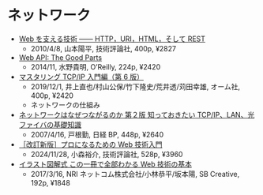 # ネットワーク

- [Web を支える技術 ―― HTTP，URI，HTML，そして REST](https://gihyo.jp/book/2010/978-4-7741-4204-3)
  - 2010/4/8, 山本陽平, 技術評論社, 400p, ¥2827
- [Web API: The Good Parts](https://www.oreilly.co.jp/books/9784873116860/)
  - 2014/11, 水野貴明, O’Reilly, 224p, ¥2420
- [マスタリング TCP/IP 入門編（第 6 版）](https://www.ohmsha.co.jp/book/9784274224478/)
  - 2019/12/1, 井上直也/村山公保/竹下隆史/荒井透/苅田幸雄, オーム社, 400p, ¥2420
  - ネットワークの仕組み
- [ネットワークはなぜつながるのか 第２版 知っておきたい TCP/IP、LAN、光ファイバの基礎知識](https://bookplus.nikkei.com/atcl/catalog/07/P83110/)
  - 2007/4/16, 戸根勤, 日経 BP, 448p, ¥2640
- [［改訂新版］プロになるための Web 技術入門](https://gihyo.jp/book/2024/978-4-297-14571-2)
  - 2024/11/28, 小森裕介, 技術評論社, 528p, ¥3960
- [イラスト図解式 この一冊で全部わかる Web 技術の基本](https://www.sbcr.jp/product/4797388817/)
  - 2017/3/16, NRI ネットコム株式会社/小林恭平/坂本陽, SB Creative, 192p, ¥1848
